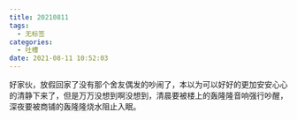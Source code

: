 ```yaml
---
title: 20210811
tags:
  - 无标签
categories:
  - 吐槽
date: 2021-08-11 10:52:03
---
```

好家伙，放假回家了没有那个舍友偶发的吵闹了，本以为可以好好的更加安安心心的清静下来了，但是万万没想到啊没想到，清晨要被楼上的轰隆隆音响强行吵醒，深夜要被商铺的轰隆隆烧水阻止入眠。

